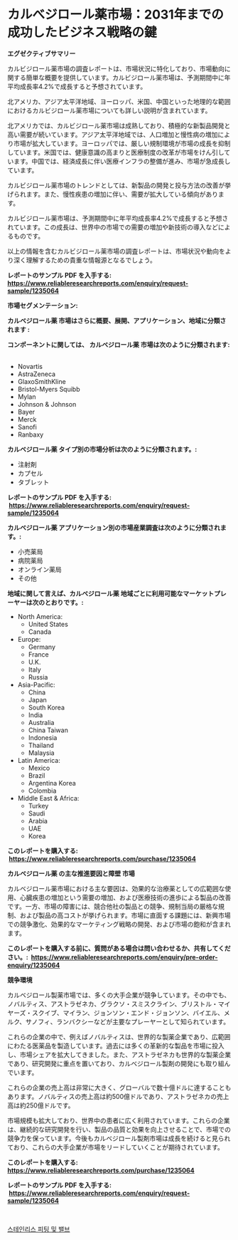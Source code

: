 <p><h1>カルべジロール薬市場：2031年までの成功したビジネス戦略の鍵</h1></p><p><strong>エグゼクティブサマリー</strong></p>
<p><p>カルビジロール薬市場の調査レポートは、市場状況に特化しており、市場動向に関する簡単な概要を提供しています。カルビジロール薬市場は、予測期間中に年平均成長率4.2%で成長すると予想されています。</p><p>北アメリカ、アジア太平洋地域、ヨーロッパ、米国、中国といった地理的な範囲におけるカルビジロール薬市場についても詳しい説明が含まれています。 </p><p>北アメリカでは、カルビジロール薬市場は成熟しており、積極的な新製品開発と高い需要が続いています。アジア太平洋地域では、人口増加と慢性病の増加により市場が拡大しています。ヨーロッパでは、厳しい規制環境が市場の成長を抑制しています。米国では、健康意識の高まりと医療制度の改革が市場をけん引しています。中国では、経済成長に伴い医療インフラの整備が進み、市場が急成長しています。</p><p>カルビジロール薬市場のトレンドとしては、新製品の開発と投与方法の改善が挙げられます。また、慢性疾患の増加に伴い、需要が拡大している傾向があります。</p><p>カルビジロール薬市場は、予測期間中に年平均成長率4.2%で成長すると予想されています。この成長は、世界中の市場での需要の増加や新技術の導入などによるものです。</p><p>以上の情報を含むカルビジロール薬市場の調査レポートは、市場状況や動向をより深く理解するための貴重な情報源となるでしょう。</p></p>
<p><strong>レポートのサンプル PDF を入手する: <a href="https://www.reliableresearchreports.com/enquiry/request-sample/1235064">https://www.reliableresearchreports.com/enquiry/request-sample/1235064</a></strong></p>
<p><strong>市場セグメンテーション:</strong></p>
<p><strong> カルベジロール薬 市場はさらに概要、展開、アプリケーション、地域に分類されます :</strong></p>
<p><strong>コンポーネントに関しては、 カルベジロール薬 市場は次のように分類されます: &nbsp;</strong></p>
<p><ul><li>Novartis</li><li>AstraZeneca</li><li>GlaxoSmithKline</li><li>Bristol-Myers Squibb</li><li>Mylan</li><li>Johnson & Johnson</li><li>Bayer</li><li>Merck</li><li>Sanofi</li><li>Ranbaxy</li></ul></p>
<p><strong> カルベジロール薬 タイプ別の市場分析は次のように分類されます。:</strong></p>
<p><ul><li>注射剤</li><li>カプセル</li><li>タブレット</li></ul></p>
<p><strong>レポートのサンプル PDF を入手する: &nbsp;<a href="https://www.reliableresearchreports.com/enquiry/request-sample/1235064">https://www.reliableresearchreports.com/enquiry/request-sample/1235064</a></strong></p>
<p><strong> カルベジロール薬 アプリケーション別の市場産業調査は次のように分類されます。:</strong></p>
<p><ul><li>小売薬局</li><li>病院薬局</li><li>オンライン薬局</li><li>その他</li></ul></p>
<p><strong>地域に関して言えば、カルベジロール薬 地域ごとに利用可能なマーケットプレーヤーは次のとおりです。:</strong></p>
<p><ul>
    <li>
        North America:
        <ul>
            <li>United States</li>
            <li>Canada</li>
        </ul>
    </li>
    <li>
        Europe:
        <ul>
            <li>Germany</li>
            <li>France</li>
            <li>U.K.</li>
            <li>Italy</li>
            <li>Russia</li>
        </ul>
    </li>
    <li>
        Asia-Pacific:
        <ul>
            <li>China</li>
            <li>Japan</li>
            <li>South Korea</li>
            <li>India</li>
            <li>Australia</li>
            <li>China Taiwan</li>
            <li>Indonesia</li>
            <li>Thailand</li>
            <li>Malaysia</li>
        </ul>
    </li>
    <li>
        Latin America:
        <ul>
            <li>Mexico</li>
            <li>Brazil</li>
            <li>Argentina Korea</li>
            <li>Colombia</li>
        </ul>
    </li>
    <li>
        Middle East & Africa:
        <ul>
            <li>Turkey</li>
            <li>Saudi</li>
            <li>Arabia</li>
            <li>UAE</li>
            <li>Korea</li>
        </ul>
    </li>
    </ul></p>
<p><strong>このレポートを購入する: &nbsp;<a href="https://www.reliableresearchreports.com/purchase/1235064">https://www.reliableresearchreports.com/purchase/1235064</a></strong></p>
<p><strong>カルベジロール薬 の主な推進要因と障壁 市場</strong></p>
<p><p>カルベジロール薬市場における主な要因は、効果的な治療薬としての広範囲な使用、心臓疾患の増加という需要の増加、および医療技術の進歩による製品の改善です。一方、市場の障害には、競合他社の製品との競争、規制当局の厳格な規制、および製品の高コストが挙げられます。市場に直面する課題には、新興市場での競争激化、効果的なマーケティング戦略の開発、および市場の飽和が含まれます。</p></p>
<p><strong>このレポートを購入する前に、質問がある場合は問い合わせるか、共有してください。:&nbsp; <a href="https://www.reliableresearchreports.com/enquiry/pre-order-enquiry/1235064">https://www.reliableresearchreports.com/enquiry/pre-order-enquiry/1235064</a></strong></p>
<p><strong>競争環境</strong></p>
<p><p>カルベジロール製薬市場では、多くの大手企業が競争しています。その中でも、ノバルティス、アストラゼネカ、グラクソ・スミスクライン、ブリストル・マイヤーズ・スクイブ、マイラン、ジョンソン・エンド・ジョンソン、バイエル、メルク、サノフィ、ランバクシーなどが主要なプレーヤーとして知られています。</p><p>これらの企業の中で、例えばノバルティスは、世界的な製薬企業であり、広範囲にわたる医薬品を製造しています。過去には多くの革新的な製品を市場に投入し、市場シェアを拡大してきました。また、アストラゼネカも世界的な製薬企業であり、研究開発に重点を置いており、カルベジロール製剤の開発にも取り組んでいます。</p><p>これらの企業の売上高は非常に大きく、グローバルで数十億ドルに達することもあります。ノバルティスの売上高は約500億ドルであり、アストラゼネカの売上高は約250億ドルです。</p><p>市場規模も拡大しており、世界中の患者に広く利用されています。これらの企業は、継続的な研究開発を行い、製品の品質と効果を向上させることで、市場での競争力を保っています。今後もカルベジロール製剤市場は成長を続けると見られており、これらの大手企業が市場をリードしていくことが期待されています。</p></p>
<p><strong>このレポートを購入する: &nbsp; <a href="https://www.reliableresearchreports.com/purchase/1235064">https://www.reliableresearchreports.com/purchase/1235064</a></strong></p>
<p><strong>レポートのサンプル PDF を入手する: &nbsp;<a href="https://www.reliableresearchreports.com/enquiry/request-sample/1235064">https://www.reliableresearchreports.com/enquiry/request-sample/1235064</a></strong><strong></strong></p>
<p>&nbsp;</p>
<p><p><a href="https://github.com/wallacBahrtyinger567686/Market-Research-Report-List-1/blob/main/184012211098.md">스테인리스 피팅 및 밸브</a></p></p>